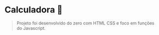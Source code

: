 # Calculadora 🧮

> Projeto foi desenvolvido do zero com HTML CSS e foco em funções do Javascript. 

